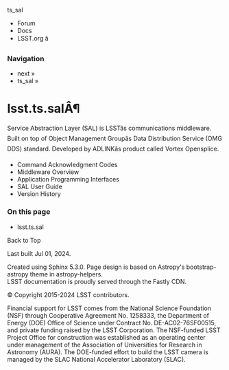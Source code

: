 ts_sal

  * Forum
  * Docs
  * LSST.org â



### Navigation

  * next » 
  * ts_sal » 



# lsst.ts.salÂ¶

Service Abstraction Layer (SAL) is LSSTâs communications middleware. Built on top of Object Management Groupâs Data Distribution Service (OMG DDS) standard. Developed by ADLINKâs product called Vortex Opensplice.

  * Command Acknowledgment Codes
  * Middleware Overview
  * Application Programming Interfaces
  * SAL User Guide
  * Version History



### On this page

  * lsst.ts.sal



Back to Top

Last built Jul 01, 2024. 

Created using Sphinx 5.3.0. Page design is based on Astropy's bootstrap-astropy theme in astropy-helpers.   
LSST documentation is proudly served through the Fastly CDN. 

© Copyright 2015-2024 LSST contributors.  


Financial support for LSST comes from the National Science Foundation (NSF) through Cooperative Agreement No. 1258333, the Department of Energy (DOE) Office of Science under Contract No. DE-AC02-76SF00515, and private funding raised by the LSST Corporation. The NSF-funded LSST Project Office for construction was established as an operating center under management of the Association of Universities for Research in Astronomy (AURA). The DOE-funded effort to build the LSST camera is managed by the SLAC National Accelerator Laboratory (SLAC). 

